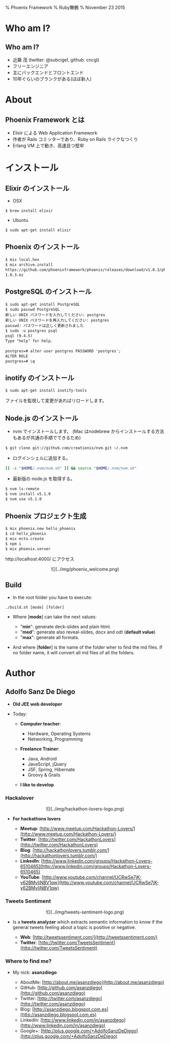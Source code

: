 % Phoenix Framework
% Ruby舞鶴
% November 23 2015

# Who am I?

## Who am I?

- 近藤 茂 (twitter: @subcigel, github: cncgl)
- フリーエンジニア
- 主にバックエンドとフロントエンド
- 10年ぐらいのブランクがある(ほぼ新人)

# About

## Phoenix Framework とは

- Elixir による Web Application Framework
- 作者が Rails コミッターであり、Ruby on Rails ライクなつくり
- Erlang VM 上で動き、高速且つ堅牢


# インストール

## Elixir のインストール

- OSX

```
$ brew install elixir
```

- Ubuntu

```
$ sudo apt-get install elixir
```

## Phoenix のインストール

```
$ mix local.hex
$ mix archive.install https://github.com/phoenixframework/phoenix/releases/download/v1.0.3/phoenix_new-1.0.3.ez
```


## PostgreSQL のインストール

```
$ sudo apt-get install PostgreSQL
$ sudo passwd PostgreSQL
新しい UNIX パスワードを入力してください: postgres
新しい UNIX パスワードを再入力してください: postgres
passwd: パスワードは正しく更新されました
$ sudo -u postgres psql
psql (9.4.5)
Type "help" for help.

postgres=# alter user postgres PASSWORD 'postgres';
ALTER ROLE
postgres=# \q
```

## inotify のインストール

```
$ sudo apt-get install inotify-tools
```

ファイルを監視して変更があればリロードします。

## Node.js のインストール

- nvm でインストールします。 (Mac はnodebrew からインストールする方法もあるが共通の手順でできるため)

```
$ git clone git://github.com/creationix/nvm.git ~/.nvm
```
- ログインシェルに追加する。

```bash
[[ -s "$HOME/.nvm/nvm.sh" ]] && source "$HOME/.nvm/nvm.sh"
```
- 最新版の node.js を取得する。

```
$ nvm ls-remote
$ nvm install v5.1.0
$ nvm use v5.1.0
```

## Phoenix プロジェクト生成

```
$ mix phoenix.new hello_phoenix
$ cd hello_phoenix
$ mix ecto.create
$ npm i
$ mix phoenix.server
```
http://localhost:4000/ にアクセス

<div style="text-align:center">![](../img/phoenix_welcome.png)</div>


## Build

- In the root folder you have to execute:

~~~
./build.sh [mode] [folder]
~~~

- Where [**mode**] can take the next values:

    - "**min**": generate deck-slides and plain html.
    - "**med**": generate also reveal-slides, docx and odt (**default value**)
    - "**max**": generate all formats.

- And where [**folder**] is the name of the folder wher to find
  the md files. If no folder name, it will convert all md files of all the folders.

# Author

## Adolfo Sanz De Diego

- **Old JEE web developer**

- Today:

    - **Computer teacher**:

        - Hardware, Operating Systems
        - Networking, Programming

    - **Freelance Trainer**:

        - Java, Android
        - JavaScript, jQuery
        - JSF, Spring, Hibernate
        - Groovy & Grails

    - **I like to develop**

### Hackalover

<div style="text-align:center">![](../img/hackathon-lovers-logo.png)</div>


- **For hackathons lovers**

    - **Meetup**: [http://www.meetup.com/Hackathon-Lovers/](http://www.meetup.com/Hackathon-Lovers/)
    - **Twitter**: [http://twitter.com/HackathonLovers](http://twitter.com/HackathonLovers)
    - **Blog**: [http://hackathonlovers.tumblr.com/](http://hackathonlovers.tumblr.com/)
    - **LinkedIn**: [http://www.linkedin.com/groups/Hackathon-Lovers-6510465](http://www.linkedin.com/groups/Hackathon-Lovers-6510465)
    - **YouTube**: [http://www.youtube.com/channel/UCRwSe7jK-y62BMvIiNBV1qw](http://www.youtube.com/channel/UCRwSe7jK-y62BMvIiNBV1qw)

### Tweets Sentiment

<div style="text-align:center">![](../img/tweets-sentiment-logo.png)</div>


- Is a **tweets analyzer** which extracts semantic information to know
if the general tweets feeling about a topic is positive or negative.

    - **Web**: [http://tweetssentiment.com/](http://tweetssentiment.com/)
    - **Twitter**: [http://twitter.com/TweetsSentiment](http://twitter.com/TweetsSentiment)

### Where to find me?

- My nick: **asanzdiego**

    - AboutMe:  [http://about.me/asanzdiego](http://about.me/asanzdiego)
    - GitHub:   [http://github.com/asanzdiego](http://github.com/asanzdiego)
    - Twitter:  [http://twitter.com/asanzdiego](http://twitter.com/asanzdiego)
    - Blog:     [http://asanzdiego.blogspot.com.es](http://asanzdiego.blogspot.com.es)
    - LinkedIn: [http://www.linkedin.com/in/asanzdiego](http://www.linkedin.com/in/asanzdiego)
    - Google+:  [http://plus.google.com/+AdolfoSanzDeDiego](http://plus.google.com/+AdolfoSanzDeDiego)
